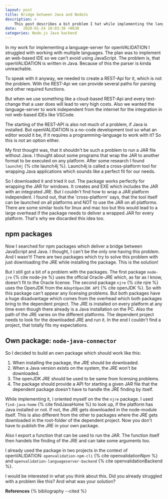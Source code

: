 ```yaml
---
layout: post
title: Bridge between Java and NodeJs
description: >
    This post describes a bit problem I hat while implementing the language-server for openVALIDATION: The usage of a JAR-file inside JavaScript. I will discuss my research and my found solutions that might fix the problem.
date:   2020-01-24 10:03:36 +0630
categories: Node.js Java backend
---
```


<!-- Introduction: description of the problem -->
In my work for implementing a language-server for openVALIDATION I struggled with working with multiple languages.
The plan was to implement an web-based IDE so we can't avoid using JavaScript.
The problem is, that openVALIDATION is written in Java.
Because of this the parser is kinda unreachable.

<!-- REST-API would work -->
To speak with it anyway, we needed to create a REST-Api for it, which is not the problem. With the REST-Api we can provide several paths for parsing and other required functions.

<!-- Cloud: too expensive, working offline -->
But when we use something like a cloud-based REST-Api and every text-change that a user does will lead to very high costs.
Also we wanted the language-server to work independent from the internet for the integration in not web-based IDEs like VSCode.

<!-- Starting of the REST-API is required, possible with java -->
The starting of the REST-API is also not much of a problem, if Java is installed.
But openVALIDATION is a no-code development tool so what an editor would it be, if it requires a programming-language to work with it?
So this is not an option either.

<!-- We want to be language-independent -->
My first thought was, that it shouldn't be such a problem to run a JAR file without Java. I thought about some programs that wrap the JAR to another format to be executed on any platform. After some research I found `launch4j` {% cite launch4j %}.
Launch4j is called a cross-platform tool for wrapping Java applications which sounds like a perfect fit for our needs.

<!-- Launch4j -->
So I downloaded it and tried it out.
The package works perfectly for wrapping the JAR for windows.
It creates and EXE which includes the JAR with an integrated JRE.
But I couldn't find how to wrap a JAR platform independent.
I found out, that the 'cross-platform' says, that the tool itself can be launched on all platforms and NOT to use the JAR on all platforms.
There are some similar tools for linux and mac too but this would lead to a large overhead if the package needs to deliver a wrapped JAR for every platform.
That's why we discarded this idea too.

## npm packages
<!-- found packages to do so -->
Now I searched for npm packages which deliver a bridge between JavaScript and Java.
I thought, I can't be the only one having this problem.
And I wasn't!
There are two packages which try to solve this problem with just downloading the JRE while installing the package. This is the solution!

<!-- problems with the packages -->
But I still got a bit of a problem with the packages.
The first package `node-jre` {% cite node-jre %} uses the official Oracle-JRE which, as far as I know, doesn't fit to the Oracle license.
The second package `njre` {% cite njre %} uses the OpenJDK from the `AdoptOpenJDK API` {% cite openJDK %}.
So with this package can't appear any licensing problems.
But both packages have a huge disadvantage which comes from the overhead which both packages bring to the dependent project.
The JRE is installed on every platform at any time even though there already is a Java installation on the PC.
Also the path of the JRE varies on the different platforms.
The dependent project needs to look for the downloaded JRE and run it.
In the end I couldn't find a project, that totally fits my expectations.

## Own package: `node-java-connector`
<!-- Final solution: download openJDK -->
So I decided to build an own package which should work like this:

1. When installing the package, the JRE should be downloaded.
2. When a Java version exists on the system, the JRE won't be downloaded.
3. The openJDK JRE should be used to be same from licensing problems.
4. The package should provide a API for starting a given JAR file that the dependent package doesn't have to handle the JRE finding by itself.

While implementing it, I oriented myself on the the `njre` package.
I used `find-java-home` {% cite findJavaHome %} to look up, if the platform has Java installed or not.
If not, the JRE gets downloaded in the node-module itself. 
This is also different from the other to packages where the JRE gets downloaded in the root-folder of the dependent project.
Now you don't have to publish the JRE in your own package.

Also I export a function that can be used to run the JAR.
The function itself then handels the finding of the JRE and can take some arguments too.

I already used the package in two projects in the context of openVALIDATION: `openvalidation-npm-cli` {% cite openvalidationNpm %} and `openvalidation-languageserver-backend` {% cite openvalidationBackend %}.

I would be interested in what you think about this.
Did you already struggled with a problem like this? And what was your solution?

__References__
{% bibliography --cited %}
